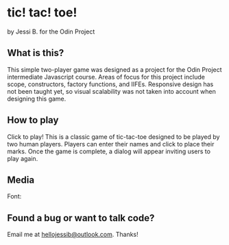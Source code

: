 # tic! tac! toe!
by Jessi B. for the Odin Project

## What is this?
This simple two-player game was designed as a project for the Odin Project intermediate Javascript course. Areas of focus for this project
include scope, constructors, factory functions, and IIFEs. Responsive design has not been taught yet, so visual scalability was not taken into 
account when designing this game.

## How to play
Click to play! This is a classic game of tic-tac-toe designed to be played by two human players. Players can enter their names and click to place 
their marks. Once the game is complete, a dialog will appear inviting users to play again.

## Media
Font: 

## Found a bug or want to talk code?
Email me at hellojessib@outlook.com. Thanks! 